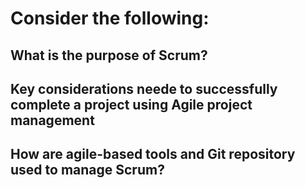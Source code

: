 # Consider the following: 

## What is the purpose of Scrum? 


## Key considerations neede to successfully complete a project using __Agile project management__



## How are agile-based tools and Git repository used to manage Scrum?